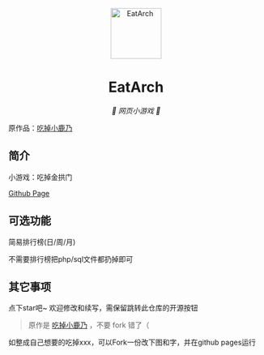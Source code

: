 <p align="center">
  <a href="https://xingye.me/game/eatkano"><img src="https://ssmzhn.github.io/EatArch/arch.png" width="100" height="100" alt="EatArch"></a>
</p>
<div align="center">

# EatArch

_🦌 网页小游戏 🥛_

</div>

原作品：[吃掉小鹿乃](https://github.com/arcxingye/EatKano)
## 简介

小游戏：吃掉金拱门

[Github Page](https://ssmzhn.github.io/EatArch/index.html)

## 可选功能

简易排行榜(日/周/月)

不需要排行榜把php/sql文件都扔掉即可

## 其它事项

点下star吧~ 欢迎修改和续写，需保留跳转此仓库的开源按钮

> 原作是 [吃掉小鹿乃](https://github.com/arcxingye/EatKano) ，不要 fork 错了（

如整成自己想要的吃掉xxx，可以Fork一份改下图和字，并在github pages运行
